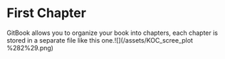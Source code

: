 # First Chapter

GitBook allows you to organize your book into chapters, each chapter is stored in a separate file like this one.![](/assets/KOC_scree_plot %282%29.png)

